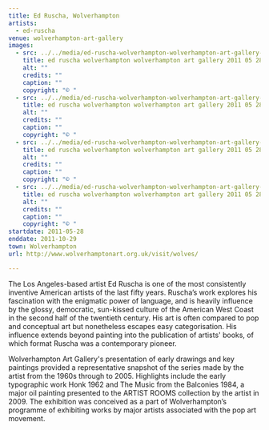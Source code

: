 ```yaml
---
title: Ed Ruscha, Wolverhampton
artists:
  - ed-ruscha
venue: wolverhampton-art-gallery
images:
  - src: ../../media/ed-ruscha-wolverhampton-wolverhampton-art-gallery-2011-05-28-0.webp
    title: ed ruscha wolverhampton wolverhampton art gallery 2011 05 28 0
    alt: ""
    credits: ""
    caption: ""
    copyright: "© "
  - src: ../../media/ed-ruscha-wolverhampton-wolverhampton-art-gallery-2011-05-28-1.webp
    title: ed ruscha wolverhampton wolverhampton art gallery 2011 05 28 1
    alt: ""
    credits: ""
    caption: ""
    copyright: "© "
  - src: ../../media/ed-ruscha-wolverhampton-wolverhampton-art-gallery-2011-05-28-2.webp
    title: ed ruscha wolverhampton wolverhampton art gallery 2011 05 28 2
    alt: ""
    credits: ""
    caption: ""
    copyright: "© "
  - src: ../../media/ed-ruscha-wolverhampton-wolverhampton-art-gallery-2011-05-28-3.webp
    title: ed ruscha wolverhampton wolverhampton art gallery 2011 05 28 3
    alt: ""
    credits: ""
    caption: ""
    copyright: "© "
startdate: 2011-05-28
enddate: 2011-10-29
town: Wolverhampton
url: http://www.wolverhamptonart.org.uk/visit/wolves/

---
```


The Los Angeles-based artist Ed Ruscha is one of the most consistently inventive American artists of the last fifty years. Ruscha’s work explores his fascination with the enigmatic power of language, and is heavily influence by the glossy, democratic, sun-kissed culture of the American West Coast in the second half of the twentieth century. His art is often compared to pop and conceptual art but nonetheless escapes easy categorisation. His influence extends beyond painting into the publication of artists' books, of which format Ruscha was a contemporary pioneer.

Wolverhampton Art Gallery's presentation of early drawings and key paintings provided a representative snapshot of the series made by the artist from the 1960s through to 2005. Highlights include the early typographic work Honk 1962 and The Music from the Balconies 1984, a major oil painting presented to the ARTIST ROOMS collection by the artist in 2009. The exhibition was conceived as a part of Wolverhampton’s programme of exhibiting works by major artists associated with the pop art movement.